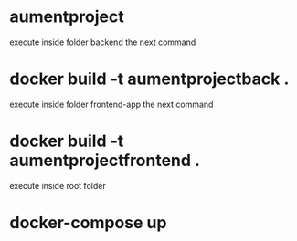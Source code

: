 # aumentproject

execute inside folder backend the next command 

# docker build -t aumentprojectback .

execute inside folder frontend-app the next command

# docker build -t aumentprojectfrontend .


execute inside root folder 

# docker-compose up
